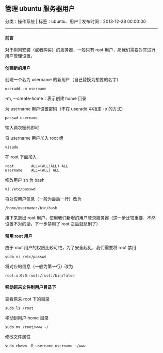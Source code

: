 ## 管理 ubuntu 服务器用户

分类：操作系统 | 标签：ubuntu、用户 | 发布时间：2013-12-28 00:00:00

___

#### 前言

对于刚刚安装（或者购买）的服务器，一般只有 root 用户，那我们需要对其进行用户管理设置。

#### 创建新的用户

创建一个名为 username 的新用户（自己替换为想要的名字）

```
useradd -m username
```

-m, --create-home：表示创建 home 目录

为 username 用户设置密码（不在 useradd 中指定 -p 的方式）

```
passwd username
```

输入两次密码即可

将 username 用户加入 root 组

```
visudo
```

在 root 下面加入
```
root    	ALL=(ALL:ALL) ALL
username	ALL=(ALL) ALL
```

修改用户 sh 为 bash

```
vi /etc/passwd
```

将对应用户信息（一般为最后一行）改为
```
/home/username:/bin/bash
```

接下来退出 root 用户，使用我们新增的用户登录服务器（这一步比较重要，不然设置不对的话，下一步禁用了 root 之后就悲剧了）

#### 禁用 root 用户

由于 root 用户的权限比较可怕，为了安全起见，我们需要将 root 禁用

```
sudo vi /etc/passwd
```

将对应的信息（一般为第一行）改为
```
root:x:0:0:root:/root:/bin/false
```

#### 移动原来文件到用户目录下

查看原来 root 下的目录
```
sudo ls /root
```

移动到用户 home 目录
```
sudo mv /root/www ~/
```

修改文件属性
```
sudo chown -R username.username ~/www
```

